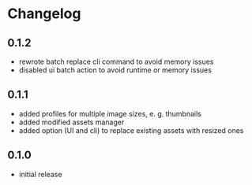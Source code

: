 # Changelog

## 0.1.2

* rewrote batch replace cli command to avoid memory issues
* disabled ui batch action to avoid runtime or memory issues

## 0.1.1

* added profiles for multiple image sizes, e. g. thumbnails
* added modified assets manager
* added option (UI and cli) to replace existing assets with resized ones

## 0.1.0

* initial release
